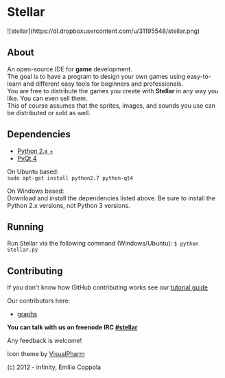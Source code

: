 <h1>Stellar</h1>
![stellar](https://dl.dropboxusercontent.com/u/31195548/stellar.png)

## About
An open-source IDE for <b>game</b> development.<br/> 
The goal is to have a program to design your own games using easy-to-learn and different easy tools for beginners and professionals.<br/>
You are free to distribute the games you create with <b>Stellar</b> in any way you like. You can even sell them.<br/>
This of course assumes that the sprites, images, and sounds you use can be distributed or sold as well.

## Dependencies
* [Python 2.x +](http://www.python.org/getit/)
* [PyQt 4](http://www.riverbankcomputing.com/software/pyqt/download) 

On Ubuntu based:<br>
`sudo apt-get install python2.7 python-qt4`

On Windows based:<br>
Download and install the dependencies listed above. Be sure to install the Python 2.x versions, not Python 3 versions.

## Running
Run Stellar via the following command (Windows/Ubuntu): `$ python Stellar.py`

## Contributing
If you don't know how GitHub contributing works see our [tutorial guide](http://stellar.evelend.com/howto)

Our contributors here:
* [graphs](https://github.com/Coppolaemilio/Stellar/graphs/contributors)

<b>You can talk with us on freenode IRC [#stellar](http://webchat.freenode.net/?channels=stellar)</b>

Any feedback is welcome!

Icon theme by  [VisualPharm](http://www.visualpharm.com)

(c) 2012 - infinity, Emilio Coppola
